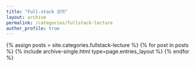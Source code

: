 ```yaml
---
title: "Full-stack 강의"
layout: archive
permalink: /categories/fullstack-lecture
author_profile: true
---
```


{% assign posts = site.categories.fullstack-lecture %}
{% for post in posts %} {% include archive-single.html type=page.entries_layout %} {% endfor %}

